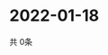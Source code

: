 # 2022-01-18
  共 0条

  <!-- BEGIN -->
  <!-- 最后更新时间Tue Jan 18 2022 15:03:34 GMT+0000 (Coordinated Universal Time) -->
  
  <!-- END -->
  
  